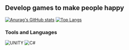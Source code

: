 ## Develop games to make people happy

[![Anurag's GitHub stats](https://github-readme-stats.vercel.app/api?username=Knockey&hide=stars,issues,contribs&count_private=true&show_icons=true&theme=tokyonight)](https://github.com/anuraghazra/github-readme-stats)
[![Top Langs](https://github-readme-stats.vercel.app/api/top-langs/?username=Knockey)](https://github.com/anuraghazra/github-readme-stats)

### Tools and Languages
![UNITY](https://img.shields.io/badge/-Unity-090909?style=for-the-badge&logo=unity)
![C#](https://img.shields.io/badge/-C%23-903ba7?style=for-the-badge&logo=.net)

